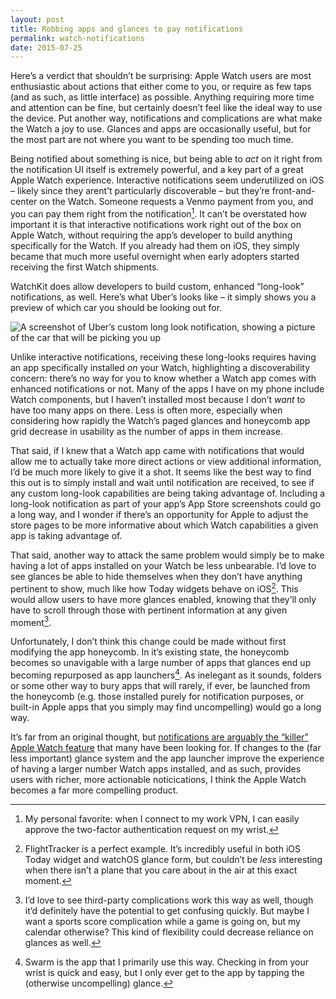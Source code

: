 ```yaml
---
layout: post
title: Robbing apps and glances to pay notifications
permalink: watch-notifications
date: 2015-07-25
---
```


Here’s a verdict that shouldn’t be surprising: Apple Watch users are most enthusiastic about actions that either come to you, or require as few taps (and as such, as little interface) as possible. Anything requiring more time and attention can be fine, but certainly doesn’t feel like the ideal way to use the device. Put another way, notifications and complications are what make the Watch a joy to use. Glances and apps are occasionally useful, but for the most part are not where you want to be spending too much time.

Being notified about something is nice, but being able to _act_ on it right from the notification UI itself is extremely powerful, and a key part of a great Apple Watch experience. Interactive notifications seem underutilized on iOS – likely since they arent’t particularly discoverable – but they’re front-and-center on the Watch. Someone requests a Venmo payment from you, and you can pay them right from the notification[^1]. It can’t be overstated how important it is that interactive notifications work right out of the box on Apple Watch, without requiring the app’s developer to build anything specifically for the Watch. If you already had them on iOS, they simply became that much more useful overnight when early adopters started receiving the first Watch shipments.

WatchKit does allow developers to build custom, enhanced “long-look” notifications, as well. Here’s what Uber’s looks like – it simply shows you a preview of which car you should be looking out for.

![A screenshot of Uber’s custom long look notification, showing a picture of the car that will be picking you up](uber.jpg)

Unlike interactive notifications, receiving these long-looks requires having an app specifically installed _on_ your Watch, highlighting a discoverability concern: there’s no way for you to know whether a Watch app comes with enhanced notifications or not. Many of the apps I have on my phone include Watch components, but I haven’t installed most because I don’t _want_ to have too many apps on there. Less is often more, especially when considering how rapidly the Watch’s paged glances and honeycomb app grid decrease in usability as the number of apps in them increase.

That said, if I knew that a Watch app came with notifications that would allow me to actually take more direct actions or view additional information, I’d be much more likely to give it a shot. It seems like the best way to find this out is to simply install and wait until notification are received, to see if any custom long-look capabilities are being taking advantage of. Including a long-look notification as part of your app’s App Store screenshots could go a long way, and I wonder if there’s an opportunity for Apple to adjust the store pages to be more informative about which Watch capabilities a given app is taking advantage of.

That said, another way to attack the same problem would simply be to make having a lot of apps installed on your Watch be less unbearable. I’d love to see glances be able to hide themselves when they don’t have anything pertinent to show, much like how Today widgets behave on iOS[^2]. This would allow users to have more glances enabled, knowing that they’ll only have to scroll through those with pertinent information at any given moment[^3].

Unfortunately, I don’t think this change could be made without first modifying the app honeycomb. In it’s existing state, the honeycomb becomes so unavigable with a large number of apps that glances end up becoming repurposed as app launchers[^4]. As inelegant as it sounds, folders or some other way to bury apps that will rarely, if ever, be launched from the honeycomb (e.g. those installed purely for notification purposes, or built-in Apple apps that you simply may find uncompelling) would go a long way.

It’s far from an original thought, but [notifications are arguably the “killer” Apple Watch feature](https://twitter.com/benedictevans/status/571381166839861249) that many have been looking for. If changes to the (far less important) glance system and the app launcher improve the experience of having a larger number Watch apps installed, and as such, provides users with richer, more actionable noticications, I think the Apple Watch becomes a far more compelling product.

[^1]: My personal favorite: when I connect to my work VPN, I can easily approve the two-factor authentication request on my wrist.

[^2]: FlightTracker is a perfect example. It’s incredibly useful in both iOS Today widget and watchOS glance form, but couldn’t be _less_ interesting when there isn’t a plane that you care about in the air at this exact moment.

[^3]: I’d love to see third-party complications work this way as well, though it’d definitely have the potential to get confusing quickly. But maybe I want a sports score complication while a game is going on, but my calendar otherwise? This kind of flexibility could decrease reliance on glances as well.

[^4]: Swarm is the app that I primarily use this way. Checking in from your wrist is quick and easy, but I only ever get to the app by tapping the (otherwise uncompelling) glance.
